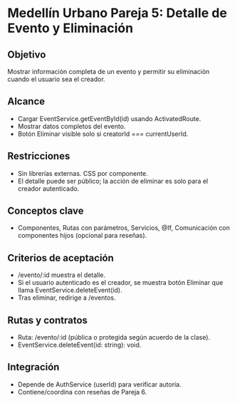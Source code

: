 ﻿# Medellín Urbano  Pareja 5: Detalle de Evento y Eliminación

## Objetivo
Mostrar información completa de un evento y permitir su eliminación cuando el usuario sea el creador.

## Alcance
- Cargar EventService.getEventById(id) usando ActivatedRoute.
- Mostrar datos completos del evento.
- Botón  Eliminar visible solo si creatorId === currentUserId.

## Restricciones
- Sin librerías externas. CSS por componente.
- El detalle puede ser público; la acción de eliminar es solo para el creador autenticado.

## Conceptos clave
- Componentes, Rutas con parámetros, Servicios, @If, Comunicación con componentes hijos (opcional para reseñas).

## Criterios de aceptación
- /evento/:id muestra el detalle.
- Si el usuario autenticado es el creador, se muestra botón Eliminar que llama EventService.deleteEvent(id).
- Tras eliminar, redirige a /eventos.

## Rutas y contratos
- Ruta: /evento/:id (pública o protegida según acuerdo de la clase).
- EventService.deleteEvent(id: string): void.

## Integración
- Depende de AuthService (userId) para verificar autoría.
- Contiene/coordina con reseñas de Pareja 6.
